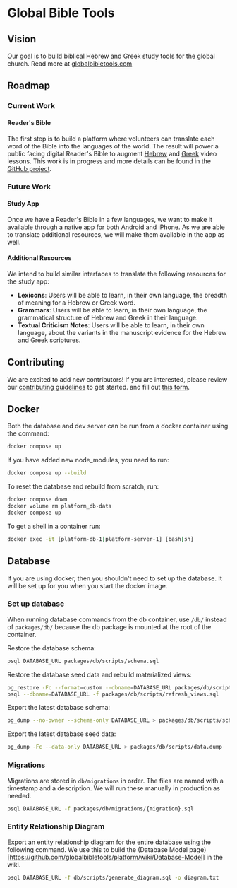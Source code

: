 # Global Bible Tools

## Vision

Our goal is to build biblical Hebrew and Greek study tools for the global church. Read more at [globalbibletools.com](https://globalbibletools.com)

## Roadmap

### Current Work

#### Reader's Bible

The first step is to build a platform where volunteers can translate each word of the Bible into the languages of the world.
The result will power a public facing digital Reader's Bible to augment [Hebrew](https://www.youtube.com/@AlephwithBeth) and [Greek](https://www.youtube.com/@AlphawithAngela) video lessons.
This work is in progress and more details can be found in the [GitHub project](https://github.com/orgs/globalbibletools/projects/1/views/1).

### Future Work

#### Study App

Once we have a Reader's Bible in a few languages, we want to make it available through a native app for both Android and iPhone.
As we are able to translate additional resources, we will make them available in the app as well.

#### Additional Resources

We intend to build similar interfaces to translate the following resources for the study app:

- **Lexicons**: Users will be able to learn, in their own language, the breadth of meaning for a Hebrew or Greek word.
- **Grammars**: Users will be able to learn, in their own language, the grammatical structure of Hebrew and Greek in their language.
- **Textual Criticism Notes**: Users will be able to learn, in their own language, about the variants in the manuscript evidence for the Hebrew and Greek scriptures.

## Contributing

We are excited to add new contributors! If you are interested,
please review our [contributing guidelines](https://github.com/globalbibletools/platform/blob/main/.github/CONTRIBUTING.md) to get started.
and fill out [this form](https://enormous-square-660.notion.site/1468e90207d68038b9e5f22949d40b87?pvs=105).

## Docker

Both the database and dev server can be run from a docker container using the command:

```bash
docker compose up
```

If you have added new node_modules, you need to run:

```bash
docker compose up --build
```

To reset the database and rebuild from scratch, run:

```bash
docker compose down
docker volume rm platform_db-data
docker compose up
```

To get a shell in a container run:

```bash
docker exec -it [platform-db-1|platform-server-1] [bash|sh]
```

## Database

If you are using docker, then you shouldn't need to set up the database.
It will be set up for you when you start the docker image.

### Set up database

When running database commands from the db container, use `/db/` instead of `packages/db/` because the db package is mounted at the root of the container.

Restore the database schema:

```bash
psql DATABASE_URL packages/db/scripts/schema.sql
```

Restore the database seed data and rebuild materialized views:

```bash
pg_restore -Fc --format=custom --dbname=DATABASE_URL packages/db/scripts/data.dump
psql --dbname=DATABASE_URL -f packages/db/scripts/refresh_views.sql
```

Export the latest database schema:

```bash
pg_dump --no-owner --schema-only DATABASE_URL > packages/db/scripts/schema.sql
```

Export the latest database seed data:

```bash
pg_dump -Fc --data-only DATABASE_URL > packages/db/scripts/data.dump
```

### Migrations

Migrations are stored in `db/migrations` in order. The files are named with a timestamp and a description.
We will run these manually in production as needed.

```bash
psql DATABASE_URL -f packages/db/migrations/{migration}.sql
```

### Entity Relationship Diagram

Export an entity relationship diagram for the entire database using the following command. We use this to build the (Database Model page)[https://github.com/globalbibletools/platform/wiki/Database-Model] in the wiki.

```bash
psql DATABASE_URL -f db/scripts/generate_diagram.sql -o diagram.txt
```
